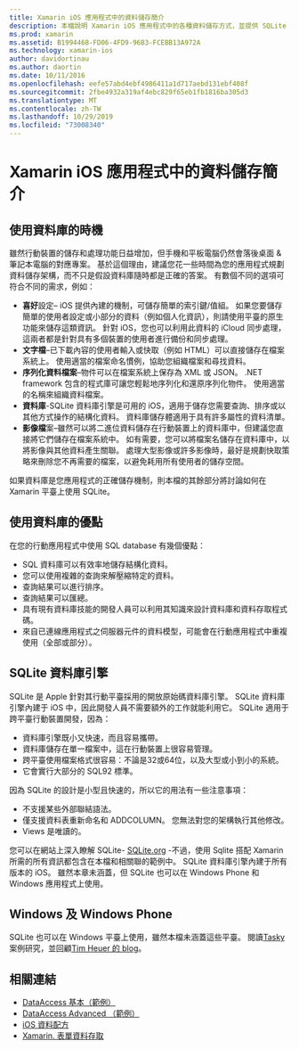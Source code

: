 ```yaml
---
title: Xamarin iOS 應用程式中的資料儲存簡介
description: 本檔說明 Xamarin iOS 應用程式中的各種資料儲存方式，並提供 SQLite 優點的特定資訊。
ms.prod: xamarin
ms.assetid: B1994468-FD06-4FD9-96B3-FCEBB13A972A
ms.technology: xamarin-ios
author: davidortinau
ms.author: daortin
ms.date: 10/11/2016
ms.openlocfilehash: eefe57abd4ebf4986411a1d717aebd131ebf408f
ms.sourcegitcommit: 2fbe4932a319af4ebc829f65eb1fb1816ba305d3
ms.translationtype: MT
ms.contentlocale: zh-TW
ms.lasthandoff: 10/29/2019
ms.locfileid: "73008340"
---
```

# <a name="introduction-to-data-storage-in-xamarinios-apps"></a>Xamarin iOS 應用程式中的資料儲存簡介

## <a name="when-to-use-a-database"></a>使用資料庫的時機

雖然行動裝置的儲存和處理功能日益增加，但手機和平板電腦仍然會落後桌面 &amp; 筆記本電腦的對應專案。 基於這個理由，建議您花一些時間為您的應用程式規劃資料儲存架構，而不只是假設資料庫隨時都是正確的答案。 有數個不同的選項可符合不同的需求，例如：

- **喜好**設定– iOS 提供內建的機制，可儲存簡單的索引鍵/值組。 如果您要儲存簡單的使用者設定或小部分的資料（例如個人化資訊），則請使用平臺的原生功能來儲存這類資訊。 針對 iOS，您也可以利用此資料的 iCloud 同步處理，這兩者都是針對具有多個裝置的使用者進行備份和同步處理。
- **文字檔**–已下載內容的使用者輸入或快取（例如 HTML）可以直接儲存在檔案系統上。 使用適當的檔案命名慣例，協助您組織檔案和尋找資料。
- **序列化資料檔案**–物件可以在檔案系統上保存為 XML 或 JSON。 .NET framework 包含的程式庫可讓您輕鬆地序列化和還原序列化物件。 使用適當的名稱來組織資料檔案。
- **資料庫**-SQLite 資料庫引擎是可用的 iOS，適用于儲存您需要查詢、排序或以其他方式操作的結構化資料。 資料庫儲存體適用于具有許多屬性的資料清單。
- **影像檔**案–雖然可以將二進位資料儲存在行動裝置上的資料庫中，但建議您直接將它們儲存在檔案系統中。 如有需要，您可以將檔案名儲存在資料庫中，以將影像與其他資料產生關聯。 處理大型影像或許多影像時，最好是規劃快取策略來刪除您不再需要的檔案，以避免耗用所有使用者的儲存空間。

如果資料庫是您應用程式的正確儲存機制，則本檔的其餘部分將討論如何在 Xamarin 平臺上使用 SQLite。

## <a name="advantages-of-using-a-database"></a>使用資料庫的優點

在您的行動應用程式中使用 SQL database 有幾個優點：

- SQL 資料庫可以有效率地儲存結構化資料。
- 您可以使用複雜的查詢來解壓縮特定的資料。
- 查詢結果可以進行排序。
- 查詢結果可以匯總。
- 具有現有資料庫技能的開發人員可以利用其知識來設計資料庫和資料存取程式碼。
- 來自已連線應用程式之伺服器元件的資料模型，可能會在行動應用程式中重複使用（全部或部分）。

## <a name="sqlite-database-engine"></a>SQLite 資料庫引擎

SQLite 是 Apple 針對其行動平臺採用的開放原始碼資料庫引擎。 SQLite 資料庫引擎內建于 iOS 中，因此開發人員不需要額外的工作就能利用它。 SQLite 適用于跨平臺行動裝置開發，因為：

- 資料庫引擎既小又快速，而且容易攜帶。
- 資料庫儲存在單一檔案中，這在行動裝置上很容易管理。
- 跨平臺使用檔案格式很容易：不論是32或64位，以及大型或小到小的系統。
- 它會實行大部分的 SQL92 標準。

因為 SQLite 的設計是小型且快速的，所以它的用法有一些注意事項：

- 不支援某些外部聯結語法。
- 僅支援資料表重新命名和 ADDCOLUMN。 您無法對您的架構執行其他修改。
- Views 是唯讀的。

您可以在網站上深入瞭解 SQLite- [SQLite.org](https://SQLite.org) -不過，使用 Sqlite 搭配 Xamarin 所需的所有資訊都包含在本檔和相關聯的範例中。 SQLite 資料庫引擎內建于所有版本的 iOS。
雖然本章未涵蓋，但 SQLite 也可以在 Windows Phone 和 Windows 應用程式上使用。

## <a name="windows-and-windows-phone"></a>Windows 及 Windows Phone

SQLite 也可以在 Windows 平臺上使用，雖然本檔未涵蓋這些平臺。
閱讀[Tasky](~/cross-platform/app-fundamentals/building-cross-platform-applications/case-study-tasky.md)案例研究，並回顧[Tim Heuer 的 blog](https://timheuer.com/blog/archive/2012/06/28/seeding-your-metro-style-app-with-sqlite-database.aspx)。

## <a name="related-links"></a>相關連結

- [DataAccess 基本（範例）](https://github.com/xamarin/mobile-samples/tree/master/DataAccess/Basic)
- [DataAccess Advanced （範例）](https://github.com/xamarin/mobile-samples/tree/master/DataAccess/Advanced)
- [iOS 資料配方](https://github.com/xamarin/recipes/tree/master/Recipes/ios/data/sqlite)
- [Xamarin. 表單資料存取](~/xamarin-forms/data-cloud/data/databases.md)
